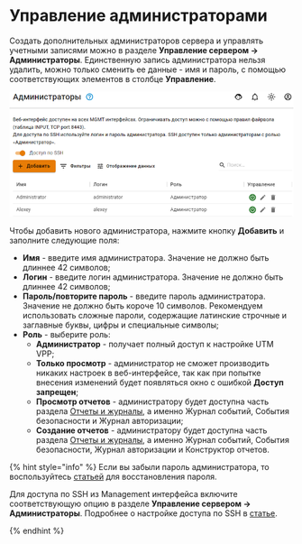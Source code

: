 # Управление администраторами

Создать дополнительных администраторов сервера и управлять учетными записями можно в разделе **Управление сервером -> Администраторы**.
Единственную запись администратора нельзя удалить, можно только сменить ее данные - имя и пароль, с помощью соответствующих элементов в столбце **Управление**.

![](/.gitbook/assets/management-admins1.png)

Чтобы добавить нового администратора, нажмите кнопку **Добавить** и заполните следующие поля:

* **Имя** - введите имя администратора. Значение не должно быть длиннее 42 символов;
* **Логин** - введите логин администратора. Значение не должно быть длиннее 42 символов;
* **Пароль/повторите пароль** - введите пароль администратора. Значение не должно быть короче 10 символов. Рекомендуем использовать сложные пароли, содержащие латинские строчные и заглавные буквы, цифры и специальные символы;
* **Роль** - выберите роль:
  * **Администратор** - получает полный доступ к настройке UTM VPP;
  * **Только просмотр** - администратор не сможет производить никаких настроек в веб-интерфейсе, так как при попытке внесения изменений будет появляться окно с ошибкой **Доступ запрещен**;
  * **Просмотр отчетов** - администратору будет доступна часть раздела [Отчеты и журналы](/advanced-setting/logging-monitoring/README.md), а именно Журнал событий, События безопасности и Журнал авторизации;
  * **Создание отчетов** - администратору будет доступна часть раздела [Отчеты и журналы](/advanced-setting/logging-monitoring/README.md), а именно Журнал событий, События безопасности, Журнал авторизации и Конструктор отчетов.

{% hint style="info" %}
Если вы забыли пароль администратора, то воспользуйтесь [статьей](/problem-diagnosis/recovery-password-admin.md) для восстановления пароля.

Для доступа по SSH из Management интерфейса включите соответствующую опцию в разделе **Управление cервером -> Aдминистраторы**. Подробнее о настройке доступа по SSH в [статье](SSH-access.md).

{% endhint %}
